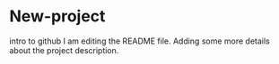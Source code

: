 # New-project
intro to github
I am editing the README file. Adding some more details about the project description.
